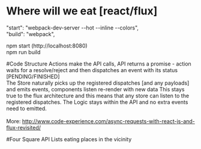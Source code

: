 # Where will we eat [react/flux]
"start": "webpack-dev-server --hot --inline --colors", <br/>
"build": "webpack",

npm start (http://localhost:8080)<br/>
npm run build

#Code Structure
Actions make the API calls, API returns a promise - action waits for a resolve/reject and then dispatches an event with its status [PENDING/FINISHED] <br/>
The Store naturally picks up the registered dispatches [and any payloads] and emits events, components listen re-render with new data
This stays true to the flux architecture and this means that any store can listen to the registered dispatches. The Logic stays within the API and no extra events need to emitted.<br/><br/>
More: http://www.code-experience.com/async-requests-with-react-js-and-flux-revisited/

#Four Square API
Lists eating places in the vicinity
